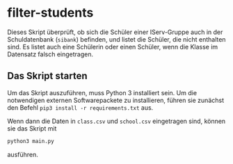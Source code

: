 # filter-students

Dieses Skript überprüft, ob sich die Schüler einer IServ-Gruppe auch in der Schuldatenbank (`sibank`) befinden, und listet die Schüler, die nicht enthalten sind. Es listet auch eine Schülerin oder einen Schüler, wenn die Klasse im Datensatz falsch eingetragen.

## Das Skript starten

Um das Skript auszuführen, muss Python 3 installiert sein. Um die notwendigen externen Softwarepackete zu installieren, führen sie zunächst den Befehl `pip3 install -r requirements.txt` aus.

Wenn dann die Daten in `class.csv` und `school.csv` eingetragen sind, können sie das Skript mit

```sh
python3 main.py
```

ausführen.
